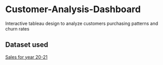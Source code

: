 # Customer-Analysis-Dashboard
Interactive tableau design to analyze customers purchasing patterns and churn rates
## Dataset used
<a href="https://github.com/geniusdude1012/Customer-Analysis-Dashboard/blob/main/compressed_data.csv.gz">Sales for year 20-21</a>

